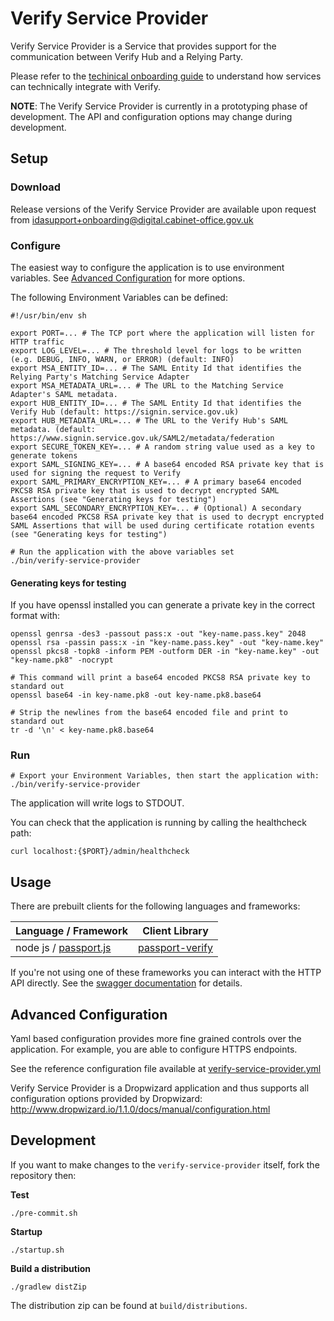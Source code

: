 Verify Service Provider
=======================

Verify Service Provider is a Service that provides support for the communication
between Verify Hub and a Relying Party.

Please refer to the [techinical onboarding guide](https://alphagov.github.io/rp-onboarding-tech-docs/) to understand how services can technically integrate with Verify.

__NOTE__: The Verify Service Provider is currently in a prototyping phase of development. The API and configuration options
may change during development.


Setup
-----

### Download

Release versions of the Verify Service Provider are available upon request from idasupport+onboarding@digital.cabinet-office.gov.uk

### Configure

The easiest way to configure the application is to use environment variables.
See [Advanced Configuration](#advanced-configuration) for more options.

The following Environment Variables can be defined:

```
#!/usr/bin/env sh

export PORT=... # The TCP port where the application will listen for HTTP traffic
export LOG_LEVEL=... # The threshold level for logs to be written (e.g. DEBUG, INFO, WARN, or ERROR) (default: INFO)
export MSA_ENTITY_ID=... # The SAML Entity Id that identifies the Relying Party's Matching Service Adapter
export MSA_METADATA_URL=... # The URL to the Matching Service Adapter's SAML metadata.
export HUB_ENTITY_ID=... # The SAML Entity Id that identifies the Verify Hub (default: https://signin.service.gov.uk)
export HUB_METADATA_URL=... # The URL to the Verify Hub's SAML metadata. (default: https://www.signin.service.gov.uk/SAML2/metadata/federation
export SECURE_TOKEN_KEY=... # A random string value used as a key to generate tokens
export SAML_SIGNING_KEY=... # A base64 encoded RSA private key that is used for signing the request to Verify
export SAML_PRIMARY_ENCRYPTION_KEY=... # A primary base64 encoded PKCS8 RSA private key that is used to decrypt encrypted SAML Assertions (see "Generating keys for testing")
export SAML_SECONDARY_ENCRYPTION_KEY=... # (Optional) A secondary base64 encoded PKCS8 RSA private key that is used to decrypt encrypted SAML Assertions that will be used during certificate rotation events (see "Generating keys for testing")

# Run the application with the above variables set
./bin/verify-service-provider
```

#### Generating keys for testing

If you have openssl installed you can generate a private key in the correct format with:

```
openssl genrsa -des3 -passout pass:x -out "key-name.pass.key" 2048
openssl rsa -passin pass:x -in "key-name.pass.key" -out "key-name.key"
openssl pkcs8 -topk8 -inform PEM -outform DER -in "key-name.key" -out "key-name.pk8" -nocrypt

# This command will print a base64 encoded PKCS8 RSA private key to standard out
openssl base64 -in key-name.pk8 -out key-name.pk8.base64

# Strip the newlines from the base64 encoded file and print to standard out
tr -d '\n' < key-name.pk8.base64
```

### Run

```
# Export your Environment Variables, then start the application with:
./bin/verify-service-provider
```

The application will write logs to STDOUT.

You can check that the application is running by calling the healthcheck path:
```
curl localhost:{$PORT}/admin/healthcheck
```


## Usage

There are prebuilt clients for the following languages and frameworks:

|             Language / Framework               |                            Client Library                      |
|------------------------------------------------|----------------------------------------------------------------|
| node js / [passport.js](http://passportjs.org) | [passport-verify](https://github.com/alphagov/passport-verify) |

If you're not using one of these frameworks you can interact with the HTTP API directly.
See the [swagger documentation](https://alphagov.github.io/verify-service-provider) for details.

## Advanced Configuration

Yaml based configuration provides more fine grained controls over the application. For example, you are able to configure HTTPS endpoints.

See the reference configuration file available at [verify-service-provider.yml](
https://github.com/alphagov/verify-service-provider/blob/master/configuration/verify-service-provider.yml
)

Verify Service Provider is a Dropwizard application and thus supports all configuration options
provided by Dropwizard: http://www.dropwizard.io/1.1.0/docs/manual/configuration.html

Development
-----------

If you want to make changes to the `verify-service-provider` itself, fork the repository then:

__Test__
```
./pre-commit.sh
```

__Startup__
```
./startup.sh
```

__Build a distribution__
```
./gradlew distZip
```

The distribution zip can be found at `build/distributions`.
